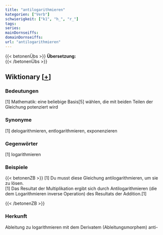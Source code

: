 ```yaml
---
title: "antilogarithmieren"
kategorien: ["Verb"]
schwierigkeit: ["k1", "h_", "r_"]
tags:
series:
mainDornseiffs:
domainDornseiffs:
url: "antilogarithmieren"
---
```


{{< betonenÜbs >}}
**Übersetzung:**  
{{< /betonenÜbs >}}

## Wiktionary [[+](https://de.wiktionary.org/wiki/antilogarithmieren)]

### Bedeutungen
[1] Mathematik: eine beliebige Basis[5] wählen, die mit beiden Teilen der Gleichung potenziert wird  

### Synonyme
[1] delogarithmieren, entlogarithmieren, exponenzieren  

### Gegenwörter
[1] logarithmieren  

### Beispiele
{{< betonenZB >}}
[1] Du musst diese Gleichung antilogarithmieren, um sie zu lösen.  
[1] Das Resultat der Multiplikation ergibt sich durch Antilogarithmieren (die dem Logarithmieren inverse Operation) des Resultats der Addition.[1]  

{{< /betonenZB >}}
### Herkunft
Ableitung zu logarithmieren mit dem Derivatem (Ableitungsmorphem) anti-  


